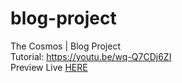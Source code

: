 # blog-project
The Cosmos | Blog Project
<br/> 
Tutorial: https://youtu.be/wq-Q7CDj6ZI
<br> 
Preview Live [HERE](https://agarcian031.github.io/blog-project/)

